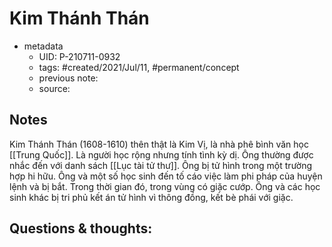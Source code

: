 # Kim Thánh Thán

- metadata
	- UID: P-210711-0932
	- tags: #created/2021/Jul/11, #permanent/concept 
	- previous note: 
	- source: 

## Notes
Kim Thánh Thán (1608-1610) thên thật là Kim Vị, là nhà phê bình văn học [[Trung Quốc]]. Là người học rộng nhưng tính tình kỳ dị. Ông thường được nhắc đến với danh sách [[Lục tài tử thư]].
Ông bị tử hình trong một trường hợp hi hữu. Ông và một số học sinh đến tố cáo việc làm phi pháp của huyện lệnh và bị bắt. Trong thời gian đó, trong vùng có giặc cướp. Ông và các học sinh khác bị tri phủ kết án tử hình vì thông đồng, kết bè phái với giặc.

## Questions & thoughts:

